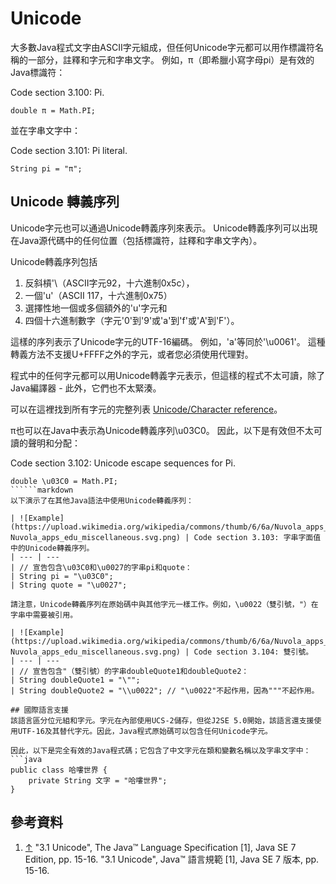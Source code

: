 # Unicode
大多數Java程式文字由ASCII字元組成，但任何Unicode字元都可以用作標識符名稱的一部分，註釋和字元和字串文字。 例如，π（即希臘小寫字母pi）是有效的Java標識符：

Code section 3.100: Pi.
```
double π = Math.PI;
```

並在字串文字中：

Code section 3.101: Pi literal.
```
String pi = "π";
```

## Unicode 轉義序列
Unicode字元也可以通過Unicode轉義序列來表示。 Unicode轉義序列可以出現在Java源代碼中的任何位置（包括標識符，註釋和字串文字內）。

Unicode轉義序列包括
1. 反斜槓'\（ASCII字元92，十六進制0x5c），
2. 一個'u'（ASCII 117，十六進制0x75）
3. 選擇性地一個或多個額外的'u'字元和
4. 四個十六進制數字（字元'0'到'9'或'a'到'f'或'A'到'F'）。

這樣的序列表示了Unicode字元的UTF-16編碼。 例如，'a'等同於'\u0061'。 這種轉義方法不支援U+FFFF之外的字元，或者您必須使用代理對。

程式中的任何字元都可以用Unicode轉義字元表示，但這樣的程式不太可讀，除了Java編譯器 - 此外，它們也不太緊湊。

可以在這裡找到所有字元的完整列表
[Unicode/Character reference](https://en.wikibooks.org/wiki/Unicode/Character_reference)。

π也可以在Java中表示為Unicode轉義序列\u03C0。 因此，以下是有效但不太可讀的聲明和分配：

Code section 3.102: Unicode escape sequences for Pi.
```
double \u03C0 = Math.PI;
``````markdown
以下演示了在其他Java語法中使用Unicode轉義序列：

| ![Example](https://upload.wikimedia.org/wikipedia/commons/thumb/6/6a/Nuvola_apps_edu_miscellaneous.svg/32px-Nuvola_apps_edu_miscellaneous.svg.png) | Code section 3.103: 字串字面值中的Unicode轉義序列。
| --- | ---
| // 宣告包含\u03C0和\u0027的字串pi和quote：
| String pi = "\u03C0";
| String quote = "\u0027";

請注意，Unicode轉義序列在原始碼中與其他字元一樣工作。例如，\u0022（雙引號，"）在字串中需要被引用。

| ![Example](https://upload.wikimedia.org/wikipedia/commons/thumb/6/6a/Nuvola_apps_edu_miscellaneous.svg/32px-Nuvola_apps_edu_miscellaneous.svg.png) | Code section 3.104: 雙引號。
| --- | ---
| // 宣告包含"（雙引號）的字串doubleQuote1和doubleQuote2：
| String doubleQuote1 = "\"";
| String doubleQuote2 = "\\u0022"; // "\u0022"不起作用，因為"""不起作用。

## 國際語言支援
該語言區分位元組和字元。字元在內部使用UCS-2儲存，但從J2SE 5.0開始，該語言還支援使用UTF-16及其替代字元。因此，Java程式原始碼可以包含任何Unicode字元。

因此，以下是完全有效的Java程式碼；它包含了中文字元在類和變數名稱以及字串文字中：
```java
public class 哈嘍世界 {
    private String 文字 = "哈嘍世界";
}
```
## 參考資料

1. [↑](#cite_ref-8) "3.1 Unicode", The Java™ Language Specification [1], Java SE 7 Edition, pp. 15-16.  "3.1 Unicode", Java™ 語言規範 [1], Java SE 7 版本, pp. 15-16.